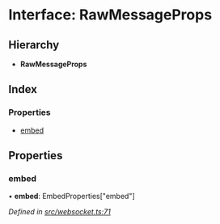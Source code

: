 # Interface: RawMessageProps

## Hierarchy

* **RawMessageProps**

## Index

### Properties

* [embed](_websocket_.rawmessageprops.md#embed)

## Properties

### embed

•  **embed**: EmbedProperties[\"embed\"]

*Defined in [src/websocket.ts:71](https://github.com/ourcord/ourcord/blob/6675e55/src/websocket.ts#L71)*
